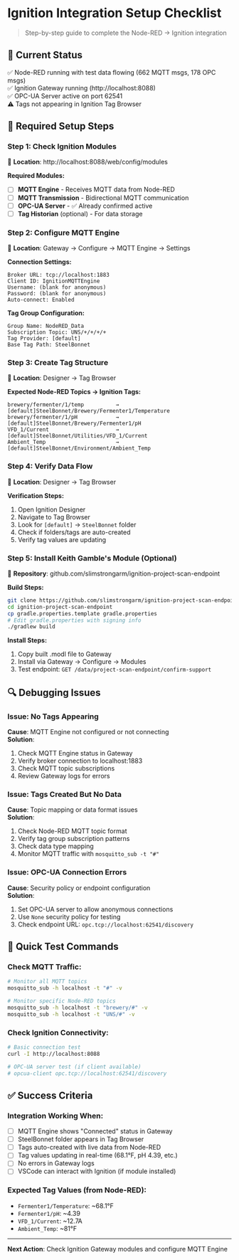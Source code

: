 # Ignition Integration Setup Checklist
> Step-by-step guide to complete the Node-RED → Ignition integration

## 🎯 Current Status
✅ Node-RED running with test data flowing (662 MQTT msgs, 178 OPC msgs)  
✅ Ignition Gateway running (http://localhost:8088)  
✅ OPC-UA Server active on port 62541  
⚠️ Tags not appearing in Ignition Tag Browser  

## 🔧 Required Setup Steps

### **Step 1: Check Ignition Modules**
📍 **Location**: http://localhost:8088/web/config/modules

**Required Modules:**
- [ ] **MQTT Engine** - Receives MQTT data from Node-RED
- [ ] **MQTT Transmission** - Bidirectional MQTT communication  
- [ ] **OPC-UA Server** - ✅ Already confirmed active
- [ ] **Tag Historian** (optional) - For data storage

### **Step 2: Configure MQTT Engine**
📍 **Location**: Gateway → Configure → MQTT Engine → Settings

**Connection Settings:**
```
Broker URL: tcp://localhost:1883
Client ID: IgnitionMQTTEngine
Username: (blank for anonymous)
Password: (blank for anonymous) 
Auto-connect: Enabled
```

**Tag Group Configuration:**
```
Group Name: NodeRED_Data
Subscription Topic: UNS/+/+/+/+
Tag Provider: [default]
Base Tag Path: SteelBonnet
```

### **Step 3: Create Tag Structure**
📍 **Location**: Designer → Tag Browser

**Expected Node-RED Topics → Ignition Tags:**
```
brewery/fermenter/1/temp          → [default]SteelBonnet/Brewery/Fermenter1/Temperature
brewery/fermenter/1/pH            → [default]SteelBonnet/Brewery/Fermenter1/pH  
VFD_1/Current                     → [default]SteelBonnet/Utilities/VFD_1/Current
Ambient_Temp                      → [default]SteelBonnet/Environment/Ambient_Temp
```

### **Step 4: Verify Data Flow**
📍 **Location**: Designer → Tag Browser

**Verification Steps:**
1. Open Ignition Designer
2. Navigate to Tag Browser  
3. Look for `[default]` → `SteelBonnet` folder
4. Check if folders/tags are auto-created
5. Verify tag values are updating

### **Step 5: Install Keith Gamble's Module (Optional)**
📍 **Repository**: github.com/slimstrongarm/ignition-project-scan-endpoint

**Build Steps:**
```bash
git clone https://github.com/slimstrongarm/ignition-project-scan-endpoint.git
cd ignition-project-scan-endpoint
cp gradle.properties.template gradle.properties
# Edit gradle.properties with signing info
./gradlew build
```

**Install Steps:**
1. Copy built .modl file to Gateway
2. Install via Gateway → Configure → Modules
3. Test endpoint: `GET /data/project-scan-endpoint/confirm-support`

## 🔍 Debugging Issues

### **Issue: No Tags Appearing**
**Cause**: MQTT Engine not configured or not connecting  
**Solution**:
1. Check MQTT Engine status in Gateway
2. Verify broker connection to localhost:1883
3. Check MQTT topic subscriptions
4. Review Gateway logs for errors

### **Issue: Tags Created But No Data**
**Cause**: Topic mapping or data format issues  
**Solution**:
1. Check Node-RED MQTT topic format
2. Verify tag group subscription patterns
3. Check data type mapping
4. Monitor MQTT traffic with `mosquitto_sub -t "#"`

### **Issue: OPC-UA Connection Errors**
**Cause**: Security policy or endpoint configuration  
**Solution**:
1. Set OPC-UA server to allow anonymous connections
2. Use `None` security policy for testing
3. Check endpoint URL: `opc.tcp://localhost:62541/discovery`

## 🚀 Quick Test Commands

### **Check MQTT Traffic:**
```bash
# Monitor all MQTT topics
mosquitto_sub -h localhost -t "#" -v

# Monitor specific Node-RED topics  
mosquitto_sub -h localhost -t "brewery/#" -v
mosquitto_sub -h localhost -t "UNS/#" -v
```

### **Check Ignition Connectivity:**
```bash
# Basic connection test
curl -I http://localhost:8088

# OPC-UA server test (if client available)
# opcua-client opc.tcp://localhost:62541/discovery
```

## ✅ Success Criteria

### **Integration Working When:**
- [ ] MQTT Engine shows "Connected" status in Gateway
- [ ] SteelBonnet folder appears in Tag Browser
- [ ] Tags auto-created with live data from Node-RED
- [ ] Tag values updating in real-time (68.1°F, pH 4.39, etc.)
- [ ] No errors in Gateway logs
- [ ] VSCode can interact with Ignition (if module installed)

### **Expected Tag Values (from Node-RED):**
- `Fermenter1/Temperature`: ~68.1°F
- `Fermenter1/pH`: ~4.39  
- `VFD_1/Current`: ~12.7A
- `Ambient_Temp`: ~81°F

---
**Next Action**: Check Ignition Gateway modules and configure MQTT Engine